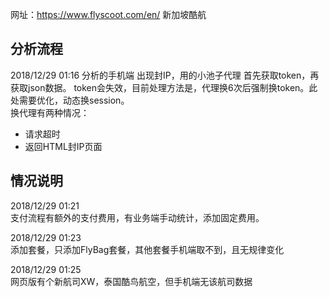 网址：https://www.flyscoot.com/en/
新加坡酷航

## 分析流程
 2018/12/29 01:16 
分析的手机端
出现封IP，用的小池子代理
首先获取token，再获取json数据。
token会失效，目前处理方法是，代理换6次后强制换token。此处需要优化，动态换session。  
换代理有两种情况：
* 请求超时
* 返回HTML封IP页面

## 情况说明
 2018/12/29 01:21  
支付流程有额外的支付费用，有业务端手动统计，添加固定费用。

 2018/12/29 01:23  
添加套餐，只添加FlyBag套餐，其他套餐手机端取不到，且无规律变化

 2018/12/29 01:25  
网页版有个新航司XW，泰国酷鸟航空，但手机端无该航司数据



